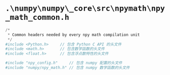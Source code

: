 # `.\numpy\numpy\_core\src\npymath\npy_math_common.h`

```py
/*
 * Common headers needed by every npy math compilation unit
 */
#include <Python.h>     // 包含 Python C API 的头文件
#include <math.h>       // 包含数学函数的头文件
#include <float.h>      // 包含浮点数特性的头文件

#include "npy_config.h"     // 包含 numpy 配置的头文件
#include "numpy/npy_math.h" // 包含 numpy 数学函数的头文件
```
